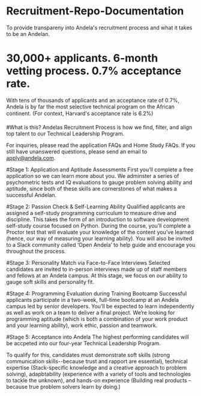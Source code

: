 # Recruitment-Repo-Documentation
To provide transpareny into Andela's recruitment process and what it takes to be an Andelan.

# 30,000+ applicants. 6-month vetting process. 0.7% acceptance rate.
With tens of thousands of applicants and an acceptance rate of 0.7%, Andela is by far the most selective technical program on the African continent. (For context, Harvard's acceptance rate is 6.2%)

#What is this?
Andelas Recruitment Process is how we find, filter, and align top talent to our Technical Leadership Program. 

For inquiries, please read the application FAQs and Home Study FAQs. If you still have unanswered questions, please send an email to apply@andela.com.

#Stage 1: Application and Aptitude Assessments
First you’ll complete a free application so we can learn more about you. We adminster a series of psychometric tests and IQ evaluations to gauge problem solving ability and aptitude, since both of these skills are cornerstones of what makes a successful Andelan.

#Stage 2: Passion Check & Self-Learning Ability
Qualified applicants are assigned a self-study programming curriculum to measure drive and discipline. This takes the form of an introduction to software development self-study course focused on Python. During the course, you’ll complete a Proctor test that will evaluate your knowledge of the content you’ve learned (hence, our way of measuring your learning ability). You will also be invited to a Slack community called ‘Open Andela’ to help guide and encourage you throughout the process.

#Stage 3: Personality Match via Face-to-Face Interviews
Selected candidates are invited to in-person interviews made up of staff members and fellows at an Andela campus. At this stage, we focus on our ability to gauge soft skills and personality fit.

#Stage 4: Programming Evaluation during Training Bootcamp
Successful applicants participate in a two-week, full-time bootcamp at an Andela campus led by senior developers. You’ll be expected to learn independently as well as work on a team to deliver a final project. We’re looking for programming aptitude (which is both a combination of your work product and your learning ability), work ethic, passion and teamwork. 

#Stage 5: Acceptance into Andela
The highest performing candidates will be accpeted into our four-year Technical Leadership Program. 

To qualify for this, candidates must demonstrate soft skills (strong communication skills--because trust and rapport are essential), technical expertise (Stack-specific knowledge and a creative approach to problem solving), adapbtability (experience with a variety of tools and technologies to tackle the unknown), and hands-on experience (Building real products – because true problem solvers learn by doing.)
